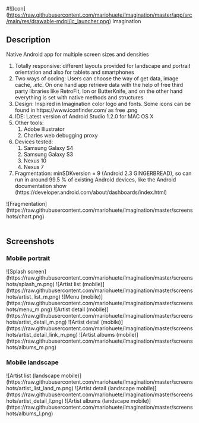 #![Icon] (https://raw.githubusercontent.com/mariohuete/Imagination/master/app/src/main/res/drawable-mdpi/ic_launcher.png) Imagination
<body>
<h2>Description</h2>
<p>Native Android app for multiple screen sizes and densities
<ol> 
<li>Totally responsive: different layouts provided for landscape and portrait orientation and also for tablets and smartphones</li> 
<li>Two ways of coding: Users can choose the way of get data, image cache, .etc. On one hand app retrieve data with the help of free third party libraries like RetroFit, Ion or ButterKnife, and on the other hand everything is set with native methods and structures</li>
<li>Design: Inspired in Imagination color logo and fonts. Some icons can be found in https://www.iconfinder.com/ as free .png</li> 
<li>IDE: Latest version of Android Studio 1.2.0 for MAC OS X</li>
<li>Other tools: <ol>
  <li>Adobe Illustrator</li>
  <li>Charles web debugging proxy</li>
  </ol>
</li>
<li>Devices tested: <ol>
  <li>Samsung Galaxy S4</li>
  <li>Samsung Galaxy S3</li>
  <li>Nexus 10</li>
  <li>Nexus 7</li>
</ol>
</li>
<li>Fragmentation: minSDKversion = 9 (Android 2.3 GINGERBREAD), so can run in around 99.5 % of existing Android devices, like the Android documentation show (https://developer.android.com/about/dashboards/index.html)</li> 
</ol>
![Fragmentation](https://raw.githubusercontent.com/mariohuete/Imagination/master/screenshots/chart.png)
</br>
</br>
<h2>Screenshots</h2>
<h3>Mobile portrait</h3>
<tr>
  <td>![Splash screen](https://raw.githubusercontent.com/mariohuete/Imagination/master/screenshots/splash_m.png)</td>
  <td>![Artist list (mobile)](https://raw.githubusercontent.com/mariohuete/Imagination/master/screenshots/artist_list_m.png)</td>
  <td>![Menu (mobile)](https://raw.githubusercontent.com/mariohuete/Imagination/master/screenshots/menu_m.png)</td>
</tr>
<tr>
  <td>![Artist detail (mobile)](https://raw.githubusercontent.com/mariohuete/Imagination/master/screenshots/artist_detail_m.png)</td>
  <td>![Artist detail (mobile)](https://raw.githubusercontent.com/mariohuete/Imagination/master/screenshots/artist_detail_link_m.png)</td>
  <td>![Artist albums (mobile)](https://raw.githubusercontent.com/mariohuete/Imagination/master/screenshots/albums_m.png)</td>
</tr>
<h3>Mobile landscape</h3>
<tr>
  <td>![Artist list (landscape mobile)](https://raw.githubusercontent.com/mariohuete/Imagination/master/screenshots/artist_list_land_m.png)</td>
  <td>![Artist detail (landscape mobile)](https://raw.githubusercontent.com/mariohuete/Imagination/master/screenshots/artist_detail_l.png)</td>
  <td>![Artist albums (landscape mobile)](https://raw.githubusercontent.com/mariohuete/Imagination/master/screenshots/albums_l.png)</td>
</tr>
<!--![Splash screen](https://raw.githubusercontent.com/mariohuete/Imagination/master/screenshots/splash_m.png)
![Artist list (mobile)](https://raw.githubusercontent.com/mariohuete/Imagination/master/screenshots/artist_list_m.png)
![Menu (mobile)](https://raw.githubusercontent.com/mariohuete/Imagination/master/screenshots/menu_m.png)
![Artist detail (mobile)](https://raw.githubusercontent.com/mariohuete/Imagination/master/screenshots/artist_detail_m.png)
![Artist detail (mobile)](https://raw.githubusercontent.com/mariohuete/Imagination/master/screenshots/artist_detail_link_m.png)
![Artist albums (mobile)](https://raw.githubusercontent.com/mariohuete/Imagination/master/screenshots/albums_m.png)
![Artist list (landscape mobile)](https://raw.githubusercontent.com/mariohuete/Imagination/master/screenshots/artist_list_land_m.png)
![Artist detail (landscape mobile)](https://raw.githubusercontent.com/mariohuete/Imagination/master/screenshots/artist_detail_l.png)
![Artist albums (landscape mobile)](https://raw.githubusercontent.com/mariohuete/Imagination/master/screenshots/albums_l.png)
![Artist list (landscape tablet)](https://raw.githubusercontent.com/mariohuete/Imagination/master/screenshots/artist_list_t.png)
![Artist albums (landscape tablet)](https://raw.githubusercontent.com/mariohuete/Imagination/master/screenshots/albums_t.png)
![Artist list (portrait tablet)](https://raw.githubusercontent.com/mariohuete/Imagination/master/screenshots/artist_list_t_p.png)
![Artist albums (portrait tablet)](https://raw.githubusercontent.com/mariohuete/Imagination/master/screenshots/album_t_p.png)-->
</body>
